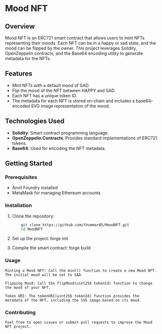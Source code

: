 # Mood NFT

## Overview

Mood NFT is an ERC721 smart contract that allows users to mint NFTs representing their moods. Each NFT can be in a happy or sad state, and the mood can be flipped by the owner. This project leverages Solidity, OpenZeppelin contracts, and the Base64 encoding utility to generate metadata for the NFTs.

## Features

- Mint NFTs with a default mood of SAD.
- Flip the mood of the NFT between HAPPY and SAD.
- Each NFT has a unique token ID.
- The metadata for each NFT is stored on-chain and includes a base64-encoded SVG image representation of the mood.

## Technologies Used

- **Solidity**: Smart contract programming language.
- **OpenZeppelin Contracts**: Provides standard implementations of ERC721 tokens.
- **Base64**: Used for encoding the NFT metadata.

## Getting Started

### Prerequisites

- Anvil Foundry installed
- MetaMask for managing Ethereum accounts

### Installation

1. Clone the repository:
   ```bash
       git clone https://github.com/thummar05/MoodNFT.git
       cd MoodNFT
   
2. Set up the project:
       forge init
   
3. Compile the smart contract:
       forge build


### Usage
    Minting a Mood NFT: Call the mint() function to create a new Mood NFT. The initial mood will be set to SAD.

    Flipping Mood: Call the flipMood(uint256 tokenId) function to change the mood of your NFT.

    Token URI: The tokenURI(uint256 tokenId) function provides the metadata of the NFT, including the SVG image based on its mood.

### Contributing
    Feel free to open issues or submit pull requests to improve the Mood NFT project.
